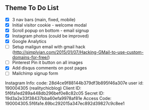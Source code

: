 ## Theme To Do List

- [X] 3 nav bars (main, fixed, mobile)
- [X] Initial visitor cookie - welcome modal
- [X] Scroll popup on bottom - email signup
- [X] Instagram photos (could be improved)
- [X] Google Analytics
- [ ] Setup mailgun email with gmail hack (http://simplyian.com/2015/01/07/Hacking-GMail-to-use-custom-domains-for-free/)
- [ ] Pinterest Pin it button on all images
- [X] Add disqus comments on post pages
- [ ] Mailchimp signup form

Instagram Info:
  code: 28d4ce9f88144b379df3b895f46a307e
  user id: 190004305 (realitychicblog)
  Client ID: 5f6fa1ed289a448db296bef0e8c82c05
  Secret ID: 19d3a2e33f38437bba60efa9978af81e
  Access Code: 190004305.5f6fa1e.69bc292015a347ec892d39827c9c8ee1
